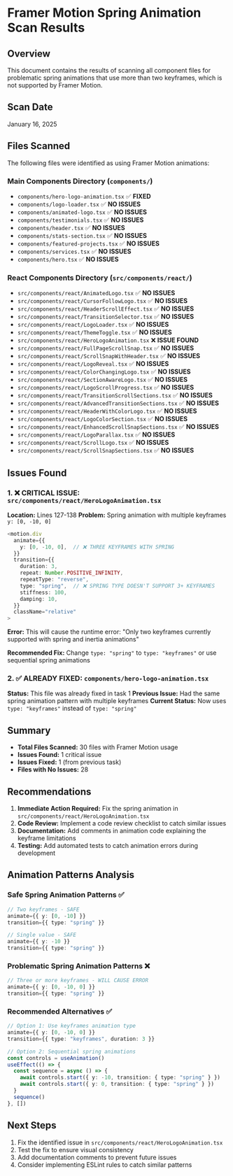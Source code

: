 # Framer Motion Spring Animation Scan Results

## Overview
This document contains the results of scanning all component files for problematic spring animations that use more than two keyframes, which is not supported by Framer Motion.

## Scan Date
January 16, 2025

## Files Scanned
The following files were identified as using Framer Motion animations:

### Main Components Directory (`components/`)
- `components/hero-logo-animation.tsx` ✅ **FIXED**
- `components/logo-loader.tsx` ✅ **NO ISSUES**
- `components/animated-logo.tsx` ✅ **NO ISSUES**
- `components/testimonials.tsx` ✅ **NO ISSUES**
- `components/header.tsx` ✅ **NO ISSUES**
- `components/stats-section.tsx` ✅ **NO ISSUES**
- `components/featured-projects.tsx` ✅ **NO ISSUES**
- `components/services.tsx` ✅ **NO ISSUES**
- `components/hero.tsx` ✅ **NO ISSUES**

### React Components Directory (`src/components/react/`)
- `src/components/react/AnimatedLogo.tsx` ✅ **NO ISSUES**
- `src/components/react/CursorFollowLogo.tsx` ✅ **NO ISSUES**
- `src/components/react/HeaderScrollEffect.tsx` ✅ **NO ISSUES**
- `src/components/react/TransitionSelector.tsx` ✅ **NO ISSUES**
- `src/components/react/LogoLoader.tsx` ✅ **NO ISSUES**
- `src/components/react/ThemeToggle.tsx` ✅ **NO ISSUES**
- `src/components/react/HeroLogoAnimation.tsx` ❌ **ISSUE FOUND**
- `src/components/react/FullPageScrollSnap.tsx` ✅ **NO ISSUES**
- `src/components/react/ScrollSnapWithHeader.tsx` ✅ **NO ISSUES**
- `src/components/react/LogoReveal.tsx` ✅ **NO ISSUES**
- `src/components/react/ColorChangingLogo.tsx` ✅ **NO ISSUES**
- `src/components/react/SectionAwareLogo.tsx` ✅ **NO ISSUES**
- `src/components/react/LogoScrollProgress.tsx` ✅ **NO ISSUES**
- `src/components/react/TransitionScrollSections.tsx` ✅ **NO ISSUES**
- `src/components/react/AdvancedTransitionSections.tsx` ✅ **NO ISSUES**
- `src/components/react/HeaderWithColorLogo.tsx` ✅ **NO ISSUES**
- `src/components/react/LogoColorSection.tsx` ✅ **NO ISSUES**
- `src/components/react/EnhancedScrollSnapSections.tsx` ✅ **NO ISSUES**
- `src/components/react/LogoParallax.tsx` ✅ **NO ISSUES**
- `src/components/react/ScrollLogo.tsx` ✅ **NO ISSUES**
- `src/components/react/ScrollSnapSections.tsx` ✅ **NO ISSUES**

## Issues Found

### 1. ❌ CRITICAL ISSUE: `src/components/react/HeroLogoAnimation.tsx`

**Location:** Lines 127-138
**Problem:** Spring animation with multiple keyframes `y: [0, -10, 0]`

```typescript
<motion.div
  animate={{
    y: [0, -10, 0],  // ❌ THREE KEYFRAMES WITH SPRING
  }}
  transition={{
    duration: 3,
    repeat: Number.POSITIVE_INFINITY,
    repeatType: "reverse",
    type: "spring",  // ❌ SPRING TYPE DOESN'T SUPPORT 3+ KEYFRAMES
    stiffness: 100,
    damping: 10,
  }}
  className="relative"
>
```

**Error:** This will cause the runtime error: "Only two keyframes currently supported with spring and inertia animations"

**Recommended Fix:** Change `type: "spring"` to `type: "keyframes"` or use sequential spring animations

### 2. ✅ ALREADY FIXED: `components/hero-logo-animation.tsx`

**Status:** This file was already fixed in task 1
**Previous Issue:** Had the same spring animation pattern with multiple keyframes
**Current Status:** Now uses `type: "keyframes"` instead of `type: "spring"`

## Summary

- **Total Files Scanned:** 30 files with Framer Motion usage
- **Issues Found:** 1 critical issue
- **Issues Fixed:** 1 (from previous task)
- **Files with No Issues:** 28

## Recommendations

1. **Immediate Action Required:** Fix the spring animation in `src/components/react/HeroLogoAnimation.tsx`
2. **Code Review:** Implement a code review checklist to catch similar issues
3. **Documentation:** Add comments in animation code explaining the keyframe limitations
4. **Testing:** Add automated tests to catch animation errors during development

## Animation Patterns Analysis

### Safe Spring Animation Patterns ✅
```typescript
// Two keyframes - SAFE
animate={{ y: [0, -10] }}
transition={{ type: "spring" }}

// Single value - SAFE  
animate={{ y: -10 }}
transition={{ type: "spring" }}
```

### Problematic Spring Animation Patterns ❌
```typescript
// Three or more keyframes - WILL CAUSE ERROR
animate={{ y: [0, -10, 0] }}
transition={{ type: "spring" }}
```

### Recommended Alternatives ✅
```typescript
// Option 1: Use keyframes animation type
animate={{ y: [0, -10, 0] }}
transition={{ type: "keyframes", duration: 3 }}

// Option 2: Sequential spring animations
const controls = useAnimation()
useEffect(() => {
  const sequence = async () => {
    await controls.start({ y: -10, transition: { type: "spring" } })
    await controls.start({ y: 0, transition: { type: "spring" } })
  }
  sequence()
}, [])
```

## Next Steps

1. Fix the identified issue in `src/components/react/HeroLogoAnimation.tsx`
2. Test the fix to ensure visual consistency
3. Add documentation comments to prevent future issues
4. Consider implementing ESLint rules to catch similar patterns